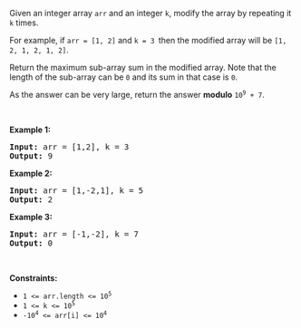 Given an integer array `` arr `` and an integer `` k ``, modify the array by repeating it `` k `` times.

For example, if `` arr = [1, 2] `` and `` k = 3  ``then the modified array will be `` [1, 2, 1, 2, 1, 2] ``.

Return the maximum sub-array sum in the modified array. Note that the length of the sub-array can be `` 0 `` and its sum in that case is `` 0 ``.

As the answer can be very large, return the answer __modulo__ <code>10<sup>9</sup> + 7</code>.

&nbsp;

__Example 1:__

<pre>
<strong>Input:</strong> arr = [1,2], k = 3
<strong>Output:</strong> 9
</pre>

__Example 2:__

<pre>
<strong>Input:</strong> arr = [1,-2,1], k = 5
<strong>Output:</strong> 2
</pre>

__Example 3:__

<pre>
<strong>Input:</strong> arr = [-1,-2], k = 7
<strong>Output:</strong> 0
</pre>

&nbsp;

__Constraints:__

*   <code>1 &lt;= arr.length &lt;= 10<sup>5</sup></code>
*   <code>1 &lt;= k &lt;= 10<sup>5</sup></code>
*   <code>-10<sup>4</sup> &lt;= arr[i] &lt;= 10<sup>4</sup></code>
